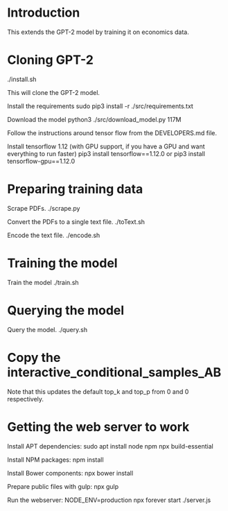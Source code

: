 # Introduction
This extends the GPT-2 model by training it on economics data.

# Cloning GPT-2
./install.sh

This will clone the GPT-2 model.

Install the requirements
sudo pip3 install -r ./src/requirements.txt

Download the model
python3 ./src/download_model.py 117M

Follow the instructions around tensor flow from the DEVELOPERS.md file.

Install tensorflow 1.12 (with GPU support, if you have a GPU and want everything to run faster)
pip3 install tensorflow==1.12.0
or
pip3 install tensorflow-gpu==1.12.0

# Preparing training data
Scrape PDFs.
./scrape.py

Convert the PDFs to a single text file.
./toText.sh

Encode the text file.
./encode.sh

# Training the model
Train the model
./train.sh

# Querying the model
Query the model.
./query.sh

# Copy the interactive_conditional_samples_AB
 Note that this updates the default top_k and top_p from 0 and 0 respectively.

# Getting the web server to work

Install APT dependencies:
sudo apt install node npm npx build-essential

Install NPM packages:
npm install

Install Bower components:
npx bower install

Prepare public files with gulp:
npx gulp

Run the webserver:
NODE_ENV=production npx forever start ./server.js

